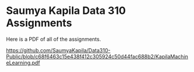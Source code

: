 # Saumya Kapila Data 310 Assignments

Here is a PDF of all of the assignments.


https://github.com/SaumyaKapila/Data310-Public/blob/c68f6463c15e438f412c305924c50d44fac688b2/KapilaMachineLearning.pdf
